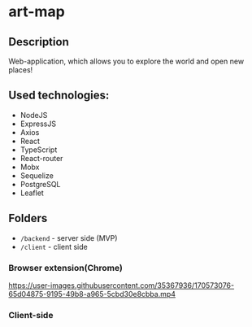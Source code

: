 # art-map

## Description

Web-application, which allows you to explore the world and open new places!

## Used technologies:

- NodeJS
- ExpressJS
- Axios
- React
- TypeScript
- React-router
- Mobx
- Sequelize
- PostgreSQL
- Leaflet

## Folders

- <code>/backend</code> - server side (MVP)
- <code>/client</code> - client side 

### Browser extension(Chrome)

https://user-images.githubusercontent.com/35367936/170573076-65d04875-9195-49b8-a965-5cbd30e8cbba.mp4

### Client-side


